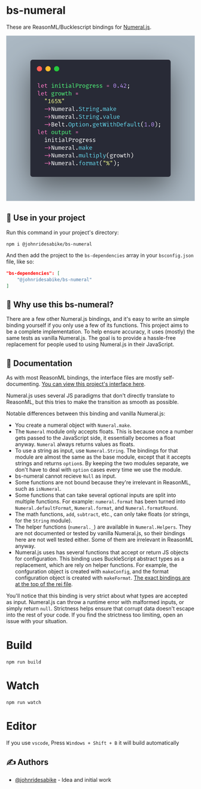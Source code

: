 # bs-numeral

These are ReasonML/Bucklescript bindings for [Numeral.js](http://numeraljs.com/).

![bs-numeral code screenshot](/screenshot.png)

## 🏁 Use in your project

Run this command in your project's directory:
```
npm i @johnridesabike/bs-numeral
```

And then add the project to the `bs-dependencies` array in your `bsconfig.json` file, like so:
```json
"bs-dependencies": [
    "@johnridesabike/bs-numeral"
]
```

## 🧐 Why use this bs-numeral?

There are a few other Numeral.js bindings, and it's easy to write an simple binding yourself if you only use a few of its functions. This project aims to be a complete implementation. To help ensure accuracy, it uses (mostly) the same tests as vanilla Numeral.js. The goal is to provide a hassle-free replacement for people used to using Numeral.js in their JavaScript.

## 📝 Documentation

As with most ReasonML bindings, the interface files are mostly self-documenting. [You can view this project's interface here](/src/Numeral.rei).

Numeral.js uses several JS paradigms that don't directly translate to ReasonML, but this tries to make the transition as smooth as possible.

Notable differences between this binding and vanilla Numeral.js:
- You create a numeral object with `Numeral.make`.
- The `Numeral` module only accepts floats. This is because once a number gets passed to the JavaScript side, it essentially becomes a float anyway. `Numeral` always returns values as floats.
- To use a string as input, use `Numeral.String`. The bindings for that module are almost the same as the base module, except that it accepts strings and returns `option`s. By keeping the two modules separate, we don't have to deal with `option` cases every time we use the module.
- bs-numeral cannot recieve `Null` as input.
- Some functions are not bound because they're irrelevant in ReasonML, such as `isNumeral`.
- Some functions that can take several optional inputs are split into multiple functions. For example: `numeral.format` has been turned into `Numeral.defaultFormat`, `Numeral.format`, and `Numeral.formatRound`.
- The math functions, `add`, `subtract`, etc., can only take floats (or strings, for the `String` module).
- The helper functions (`numeral._`) are available in `Numeral.Helpers`. They are not documented or tested by vanilla Numeral.js, so their bindings here are not well tested either. Some of them are irrelevant in ReasonML anyway.
- Numeral.js uses has several functions that accept or return JS objects for configuration. This binding uses BuckleScript abstract types as a replacement, which are rely on helper functions. For example, the confguration object is created with `makeConfig`, and the format configuration object is created with `makeFormat`. [The exact bindings are at the top of the rei file](/src/Numeral.rei).

You'll notice that this binding is very strict about what types are accepted as input. Numeral.js can throw a runtime error with malformed inputs, or simply return `null`. Strictness helps ensure that corrupt data doesn't escape into the rest of your code. If you find the strictness too limiting, open an issue with your situation.

# Build
```
npm run build
```

# Watch

```
npm run watch
```

# Editor
If you use `vscode`, Press `Windows + Shift + B` it will build automatically


## ✍️ Authors

- [@johnridesabike](https://github.com/johnridesabike) - Idea and initial work